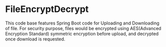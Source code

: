 # FileEncryptDecrypt
This code base features Spring Boot code for Uploading and Downloading of file.
For security purpose, files would be encrypted using AES(Advanced Encryption Standard) symmetric encryption before upload, and decrypted once download is requested.
